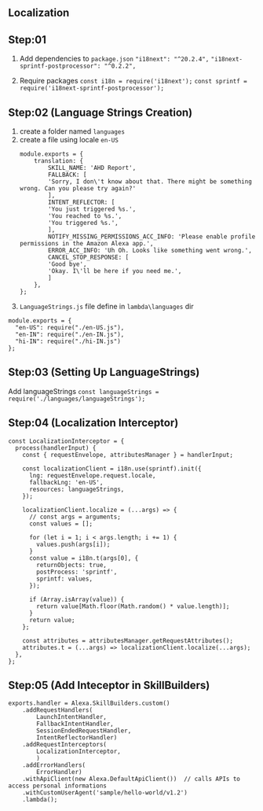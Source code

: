 ## Localization

## Step:01
1. Add dependencies to `package.json`
    `"i18next": "^20.2.4",`
    `"i18next-sprintf-postprocessor": "^0.2.2",`
    
2. Require packages
`const i18n = require('i18next');`
`const sprintf = require('i18next-sprintf-postprocessor');`

## Step:02 (Language Strings Creation)
1. create a folder named `languages`
2. create a file using locale `en-US`
    ```
    module.exports = {
        translation: {
            SKILL_NAME: 'AHD Report',
            FALLBACK: [
            'Sorry, I don\'t know about that. There might be something wrong. Can you please try again?'
            ],
            INTENT_REFLECTOR: [
            'You just triggered %s.',
            'You reached to %s.',
            'You triggered %s.',
            ],
            NOTIFY_MISSING_PERMISSIONS_ACC_INFO: 'Please enable profile permissions in the Amazon Alexa app.',
            ERROR_ACC_INFO: 'Uh Oh. Looks like something went wrong.',
            CANCEL_STOP_RESPONSE: [
            'Good bye',
            'Okay. I\'ll be here if you need me.',
            ]
        },
    };

    ```
3. `LanguageStrings.js` file define in `lambda\languages` dir
```
module.exports = {
  "en-US": require("./en-US.js"),
  "en-IN": require("./en-IN.js"),
  "hi-IN": require("./hi-IN.js")
};
```


## Step:03 (Setting Up LanguageStrings)
Add languageStrings `const languageStrings = require('./languages/languageStrings');`

## Step:04 (Localization Interceptor)
```
const LocalizationInterceptor = {
  process(handlerInput) {
    const { requestEnvelope, attributesManager } = handlerInput;

    const localizationClient = i18n.use(sprintf).init({
      lng: requestEnvelope.request.locale,
      fallbackLng: 'en-US',
      resources: languageStrings,
    });

    localizationClient.localize = (...args) => {
      // const args = arguments;
      const values = [];

      for (let i = 1; i < args.length; i += 1) {
        values.push(args[i]);
      }
      const value = i18n.t(args[0], {
        returnObjects: true,
        postProcess: 'sprintf',
        sprintf: values,
      });

      if (Array.isArray(value)) {
        return value[Math.floor(Math.random() * value.length)];
      }
      return value;
    };

    const attributes = attributesManager.getRequestAttributes();
    attributes.t = (...args) => localizationClient.localize(...args);
  },
};
```

## Step:05 (Add Inteceptor in SkillBuilders)
```
exports.handler = Alexa.SkillBuilders.custom()
    .addRequestHandlers(
        LaunchIntentHandler,
        FallbackIntentHandler,
        SessionEndedRequestHandler,
        IntentReflectorHandler)
    .addRequestInterceptors(
        LocalizationInterceptor,
        )
    .addErrorHandlers(
        ErrorHandler)
    .withApiClient(new Alexa.DefaultApiClient())  // calls APIs to access personal informations
    .withCustomUserAgent('sample/hello-world/v1.2')
    .lambda();
```